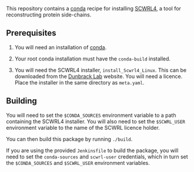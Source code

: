 This repository contains a [conda][conda] recipe for installing
[SCWRL4][scwrl], a tool for reconstructing protein side-chains.

## Prerequisites

1. You will need an installation of [conda][miniconda].

2. Your root conda installation must have the `conda-build` installed.

3. You will need the SCWRL4 installer, `install_Scwrl4_Linux`. This can be
   downloaded from the [Dunbrack Lab][scwrl] website. You will need a
   licence. Place the installer in the same directory as `meta.yaml`.

## Building

You will need to set the `$CONDA_SOURCES` environment variable to a path
containing the SCWRL4 installer. You will also need to set
the `$SCWRL_USER` environment variable to the name of the SCWRL licence holder.

You can then build this package by running `./build`.

If you are using the provided `Jenkinsfile` to build the package, you will need
to set the `conda-sources` and `scwrl-user` credentials, which in turn set the
`$CONDA_SOURCES` and `$SCWRL_USER` environment variables.

[conda]: https://conda.io
[scwrl]: http://dunbrack.fccc.edu/scwrl4/
[miniconda]: https://conda.io/miniconda.html
